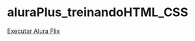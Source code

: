 # aluraPlus_treinandoHTML_CSS

<a href="https://guihenrique1104.github.io/aluraPlus_treinandoHTML_CSS/index.html">Executar Alura Flix</a>
